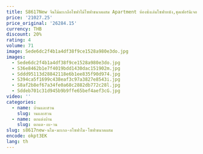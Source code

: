 ```yaml
---
title: S8617New จีนไม้มะเกลือโซฟาไม้โซฟาขนาดผสม Apartment ห้องนั่งเล่นโซฟาหนัง,ชุดเฟอร์นิเจอร์
price: '21027.25'
price_original: '26284.15'
currency: THB
discount: 20%
rating: 4
volume: 71
image: Sede6dc2f4b1a4df38f9ce1528a980e3do.jpg
images:
  - Sede6dc2f4b1a4df38f9ce1528a980e3do.jpg
  - S36e8462b1e7f4019bdd1430dac151902m.jpg
  - Sddd95113d28842118e6b1ee835f90d974.jpg
  - S394ca5f1699c438eaf3c97a3827e8543i.jpg
  - S8af2b8ef67a34fe0a68c2882db772c28l.jpg
  - Sddeb701c31d945b9b9ffe65bef4aef3cG.jpg
video: ''
categories:
  - name: บ้านและสวน
    slug: านและสวน
  - name: ตกแต่งบ้าน
    slug: ตกแต-งบ-าน
slug: s8617new-นไม-มะเกล-อโซฟาไม-โซฟาขนาดผสม
encode: okpt3EK
lang: th
---
```

  